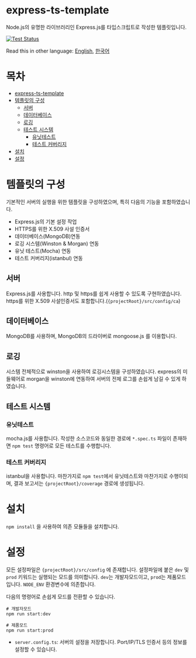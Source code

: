 # express-ts-template
Node.js의 유명한 라이브러리인 Express.js를 타입스크립트로 작성한 템플릿입니다.

[![Test Status](https://travis-ci.org/norux/express-ts-template.svg?branch=master)](https://travis-ci.org/norux/express-ts-template/)

Read this in other language: [English](https://github.com/norux/express-ts-template/blob/master/README.md), [한국어](https://github.com/norux/express-ts-template/blob/master/README.ko.md)

목차
=================

   * [express-ts-template](#express-ts-template)
   * [템플릿의 구성](#템플릿의-구성)
      * [서버](#서버)
      * [데이터베이스](#데이터베이스)
      * [로깅](#로깅)
      * [테스트 시스템](#테스트-시스템)
         * [유닛테스트](#유닛테스트)
         * [테스트 커버리지](#테스트-커버리지)
   * [설치](#설치)
   * [설정](#설정)

# 템플릿의 구성

기본적인 서버의 실행을 위한 템플릿을 구성하였으며, 특히 다음의 기능을 포함하였습니다.

- Express.js의 기본 설정 작업
- HTTPS를 위한 X.509 사설 인증서
- 데이터베이스(MongoDB)연동
- 로깅 시스템(Winston & Morgan) 연동
- 유닛 테스트(Mocha) 연동
- 테스트 커버리지(istanbul) 연동

## 서버
 Express.js를 사용합니다. http 및 https를 쉽게 사용할 수 있도록 구현하였습니다.
 https를 위한 X.509 사설인증서도 포함합니다.(`{projectRoot}/src/config/ca`)

## 데이터베이스
 MongoDB를 사용하며, MongoDB의 드라이버로 mongoose.js 를 이용합니다.

## 로깅
 시스템 전체적으로 winston을 사용하여 로깅시스템을 구성하였습니다. express의 미들웨어로 morgan을 winston에 연동하여 서버의 전체 로그를 손쉽게 남길 수 있게 하였습니다.

## 테스트 시스템
### 유닛테스트
 mocha.js를 사용합니다. 작성한 소스코드와 동일한 경로에 `*.spec.ts` 파일이 존재하면 `npm test` 명령어로 모든 테스트를 수행합니다.

### 테스트 커버리지
 istanbul을 사용합니다. 마찬가지로 `npm test`에서 유닛테스트와 마찬가지로 수행이되며, 결과 보고서는 `{projectRoot}/coverage` 경로에 생성됩니다.

# 설치
 `npm install` 을 사용하여 의존 모듈들을 설치합니다.

# 설정
 모든 설정파일은 `{projectRoot}/src/config` 에 존재합니다. 설정파일에 붙은 `dev` 및 `prod` 키워드는 실행되는 모드를 의미합니다.
 `dev`는 개발자모드이고, `prod`는 제품모드입니다. `NODE_ENV` 환경변수에 의존합니다.

 다음의 명령어로 손쉽게 모드를 전환할 수 있습니다.
 ```
 # 개발자모드
 npm run start:dev

 # 제품모드
 npm run start:prod
 ```

 * `server.config.ts`: 서버의 설정을 저장합니다. Port/IP/TLS 인증서 등의 정보를 설정할 수 있습니다.
